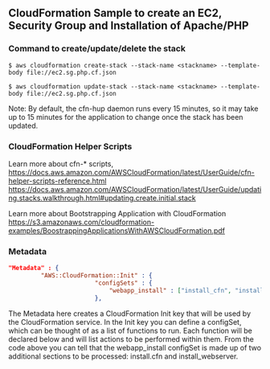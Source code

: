 ## CloudFormation Sample to create an EC2, Security Group and Installation of Apache/PHP

### Command to create/update/delete the stack
```
$ aws cloudformation create-stack --stack-name <stackname> --template-body file://ec2.sg.php.cf.json

$ aws cloudformation update-stack --stack-name <stackname> --template-body file://ec2.sg.php.cf.json
```
Note: By default, the cfn-hup daemon runs every 15 minutes, so it may take up to 15 minutes for the application to change once the stack has been updated.

### CloudFormation Helper Scripts
Learn more about cfn-* scripts, https://docs.aws.amazon.com/AWSCloudFormation/latest/UserGuide/cfn-helper-scripts-reference.html
https://docs.aws.amazon.com/AWSCloudFormation/latest/UserGuide/updating.stacks.walkthrough.html#updating.create.initial.stack

Learn more about Bootstrapping Application with CloudFormation
https://s3.amazonaws.com/cloudformation-examples/BoostrappingApplicationsWithAWSCloudFormation.pdf

### Metadata
```json
"Metadata" : {
         "AWS::CloudFormation::Init" : {
                        "configSets" : {
                            "webapp_install" : ["install_cfn", "install_webserver"]
                        },
```
The Metadata here creates a CloudFormation Init key that will be used by the CloudFormation service. In the Init key you can define a configSet, which can be thought of as a list of functions to run. Each function will be declared below and will list actions to be performed within them. From the code above you can tell that the webapp_install configSet is made up of two additional sections to be processed: install.cfn and install_webserver.



